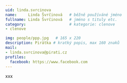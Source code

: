 ```yaml
---
uid: linda.svrcinova
name:     Linda Švrčinová  	# běžně používáné jméno
fullname: Linda Švrčinová  	# jméno s tituly etc.
category:                   # kategorie: clenove
- clenove

img: people/ppp.jpg   # 165 x 220
description: Pirátka # kratký popis, max 160 znaků
mail:
- linda.svrcinova@pirati.cz
profiles:
  facebook: https://www.facebook.com
---
```


xxx
